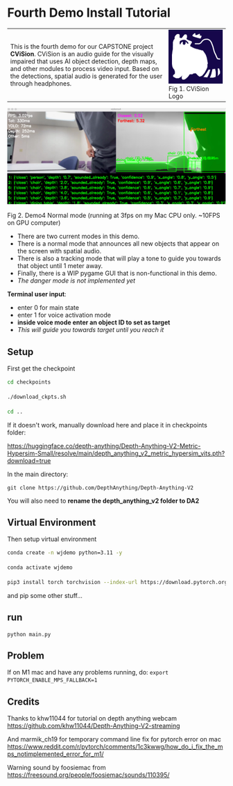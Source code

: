 # Fourth Demo Install Tutorial 

<table>
<tr>
<td>

This is the fourth demo for our CAPSTONE project **CViSion**. CViSion is an audio guide for the visually impaired that uses AI object detection, depth maps, and other modules to process video input. Based on the detections, spatial audio is generated for the user through headphones.

</td>
<td>
<img src="logo6.png" alt="Logo" width="400">
Fig 1. CViSion Logo
</td>
</tr>
</table>

![Project Diagram](demo4.png)

Fig 2. Demo4 Normal mode (running at 3fps on my Mac CPU only. ~10FPS on GPU computer)

- There are two current modes in this demo.
- There is a normal mode that announces all new objects that appear on the screen with spatial audio.
- There is also a tracking mode that will play a tone to guide you towards that object until 1 meter away.
- Finally, there is a WIP pygame GUI that is non-functional in this demo.
- *The danger mode is not implemented yet*

**Terminal user input**:
- enter 0 for main state
- enter 1 for voice activation mode
- **inside voice mode enter an object ID to set as target**
- *This will guide you towards target until you reach it*




## Setup

First get the checkpoint
```bash
cd checkpoints

./download_ckpts.sh

cd ..
```

If it doesn't work, manually download here and place it in checkpoints folder:

https://huggingface.co/depth-anything/Depth-Anything-V2-Metric-Hypersim-Small/resolve/main/depth_anything_v2_metric_hypersim_vits.pth?download=true


<!-- You will need to git clone both Depth-Anything-V2 (https://github.com/DepthAnything/Depth-Anything-V2) and SORT (https://github.com/abewley/sort) -->

In the main directory:
```
git clone https://github.com/DepthAnything/Depth-Anything-V2
```
<!-- git clone https://github.com/abewley/sort -->

You will also need to **rename the depth_anything_v2 folder to DA2**


## Virtual Environment

Then setup virtual environment

```bash 
conda create -n wjdemo python=3.11 -y

conda activate wjdemo

pip3 install torch torchvision --index-url https://download.pytorch.org/whl/cu121
```

and pip some other stuff...


## run

```
python main.py
```


## Problem

If on M1 mac and have any problems running, do:
```export PYTORCH_ENABLE_MPS_FALLBACK=1```


## Credits 

Thanks to khw11044 for tutorial on depth anything webcam
https://github.com/khw11044/Depth-Anything-V2-streaming

And marmik_ch19 for temporary command line fix for pytorch error on mac
https://www.reddit.com/r/pytorch/comments/1c3kwwg/how_do_i_fix_the_mps_notimplemented_error_for_m1/

Warning sound by foosiemac from
https://freesound.org/people/foosiemac/sounds/110395/
